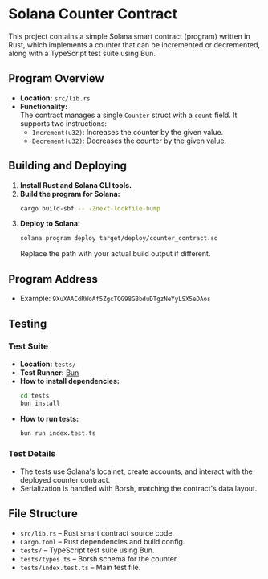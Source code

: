 # Solana Counter Contract

This project contains a simple Solana smart contract (program) written in Rust, which implements a counter that can be incremented or decremented, along with a TypeScript test suite using Bun.

## Program Overview

- **Location:** `src/lib.rs`
- **Functionality:**  
  The contract manages a single `Counter` struct with a `count` field. It supports two instructions:
  - `Increment(u32)`: Increases the counter by the given value.
  - `Decrement(u32)`: Decreases the counter by the given value.

## Building and Deploying

1. **Install Rust and Solana CLI tools.**
2. **Build the program for Solana:**
   ```bash
   cargo build-sbf -- -Znext-lockfile-bump
   ```
3. **Deploy to Solana:**
   ```bash
   solana program deploy target/deploy/counter_contract.so
   ```
   Replace the path with your actual build output if different.

## Program Address

- Example: `9XuXAACdRWoAf5ZgcTQG98GBbduDTgzNeYyLSX5eDAos`

## Testing

### Test Suite

- **Location:** `tests/`
- **Test Runner:** [Bun](https://bun.sh)
- **How to install dependencies:**
  ```bash
  cd tests
  bun install
  ```
- **How to run tests:**
  ```bash
  bun run index.test.ts
  ```

### Test Details

- The tests use Solana's localnet, create accounts, and interact with the deployed counter contract.
- Serialization is handled with Borsh, matching the contract's data layout.

## File Structure

- `src/lib.rs` – Rust smart contract source code.
- `Cargo.toml` – Rust dependencies and build config.
- `tests/` – TypeScript test suite using Bun.
- `tests/types.ts` – Borsh schema for the counter.
- `tests/index.test.ts` – Main test file.
